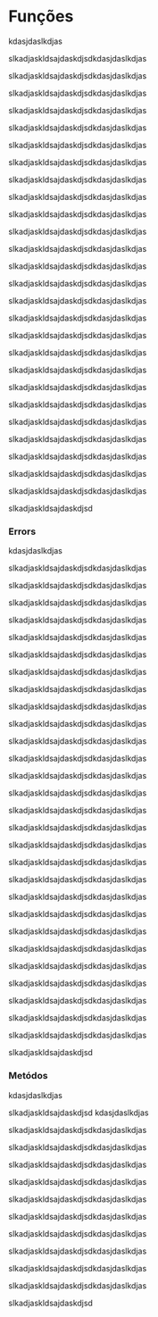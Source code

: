 # Funções

kdasjdaslkdjas


slkadjaskldsajdaskdjsdkdasjdaslkdjas


slkadjaskldsajdaskdjsdkdasjdaslkdjas


slkadjaskldsajdaskdjsdkdasjdaslkdjas


slkadjaskldsajdaskdjsdkdasjdaslkdjas


slkadjaskldsajdaskdjsdkdasjdaslkdjas


slkadjaskldsajdaskdjsdkdasjdaslkdjas


slkadjaskldsajdaskdjsdkdasjdaslkdjas


slkadjaskldsajdaskdjsdkdasjdaslkdjas


slkadjaskldsajdaskdjsdkdasjdaslkdjas


slkadjaskldsajdaskdjsdkdasjdaslkdjas


slkadjaskldsajdaskdjsdkdasjdaslkdjas


slkadjaskldsajdaskdjsdkdasjdaslkdjas


slkadjaskldsajdaskdjsdkdasjdaslkdjas


slkadjaskldsajdaskdjsdkdasjdaslkdjas


slkadjaskldsajdaskdjsdkdasjdaslkdjas


slkadjaskldsajdaskdjsdkdasjdaslkdjas


slkadjaskldsajdaskdjsdkdasjdaslkdjas


slkadjaskldsajdaskdjsdkdasjdaslkdjas


slkadjaskldsajdaskdjsdkdasjdaslkdjas


slkadjaskldsajdaskdjsdkdasjdaslkdjas


slkadjaskldsajdaskdjsdkdasjdaslkdjas


slkadjaskldsajdaskdjsdkdasjdaslkdjas


slkadjaskldsajdaskdjsdkdasjdaslkdjas


slkadjaskldsajdaskdjsdkdasjdaslkdjas


slkadjaskldsajdaskdjsdkdasjdaslkdjas


slkadjaskldsajdaskdjsdkdasjdaslkdjas


slkadjaskldsajdaskdjsd


### Errors


kdasjdaslkdjas


slkadjaskldsajdaskdjsdkdasjdaslkdjas


slkadjaskldsajdaskdjsdkdasjdaslkdjas


slkadjaskldsajdaskdjsdkdasjdaslkdjas


slkadjaskldsajdaskdjsdkdasjdaslkdjas


slkadjaskldsajdaskdjsdkdasjdaslkdjas


slkadjaskldsajdaskdjsdkdasjdaslkdjas


slkadjaskldsajdaskdjsdkdasjdaslkdjas


slkadjaskldsajdaskdjsdkdasjdaslkdjas


slkadjaskldsajdaskdjsdkdasjdaslkdjas


slkadjaskldsajdaskdjsdkdasjdaslkdjas


slkadjaskldsajdaskdjsdkdasjdaslkdjas


slkadjaskldsajdaskdjsdkdasjdaslkdjas


slkadjaskldsajdaskdjsdkdasjdaslkdjas


slkadjaskldsajdaskdjsdkdasjdaslkdjas


slkadjaskldsajdaskdjsdkdasjdaslkdjas


slkadjaskldsajdaskdjsdkdasjdaslkdjas


slkadjaskldsajdaskdjsdkdasjdaslkdjas


slkadjaskldsajdaskdjsdkdasjdaslkdjas


slkadjaskldsajdaskdjsdkdasjdaslkdjas


slkadjaskldsajdaskdjsdkdasjdaslkdjas


slkadjaskldsajdaskdjsdkdasjdaslkdjas


slkadjaskldsajdaskdjsdkdasjdaslkdjas


slkadjaskldsajdaskdjsdkdasjdaslkdjas


slkadjaskldsajdaskdjsdkdasjdaslkdjas


slkadjaskldsajdaskdjsdkdasjdaslkdjas


slkadjaskldsajdaskdjsdkdasjdaslkdjas


slkadjaskldsajdaskdjsdkdasjdaslkdjas


slkadjaskldsajdaskdjsdkdasjdaslkdjas


slkadjaskldsajdaskdjsd

### Metódos


kdasjdaslkdjas


slkadjaskldsajdaskdjsd
kdasjdaslkdjas


slkadjaskldsajdaskdjsdkdasjdaslkdjas


slkadjaskldsajdaskdjsdkdasjdaslkdjas


slkadjaskldsajdaskdjsdkdasjdaslkdjas


slkadjaskldsajdaskdjsdkdasjdaslkdjas


slkadjaskldsajdaskdjsdkdasjdaslkdjas


slkadjaskldsajdaskdjsdkdasjdaslkdjas


slkadjaskldsajdaskdjsdkdasjdaslkdjas


slkadjaskldsajdaskdjsdkdasjdaslkdjas


slkadjaskldsajdaskdjsdkdasjdaslkdjas


slkadjaskldsajdaskdjsdkdasjdaslkdjas


slkadjaskldsajdaskdjsd